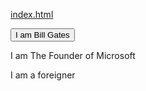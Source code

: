 [index.html](https://github.com/user-attachments/files/22257678/index.html)
<!DOCTYPE html>
<html lang="en">
<head>
    <meta charset="UTF-8">
    <meta name="viewport" content="width=device-width, initial-scale=1.0">
    <title>Hello BD</title>
</head>
<body>
    <button class="BTN">I am Bill Gates</button>
    <p>I am The Founder of Microsoft</p>
    <p>I am a foreigner</p>
</body>
</html>
